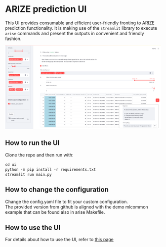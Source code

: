# ARIZE prediction UI

This UI provides consumable and efficient user-friendly fronting 
to ARIZE prediction functionality. It is making use of the
`streamlit` library to execute `arise` commands and present
the outputs in convenient and friendly fashion.

![Arise UI - example](docs/arise_ui_screenshot.png)

## How to run the UI

Clone the repo and then run with:
```
cd ui
python -m pip install -r requirements.txt
streamlit run main.py
```

## How to change the configuration

Change the config.yaml file to fit your custom configuration.  
The provided version from github is aligned with the demo mlcommon
example that can be found also in arise Makefile.

## How to use the UI

For details about how to use the UI, refer to [this page](docs/how_to_use_the_ui.md)